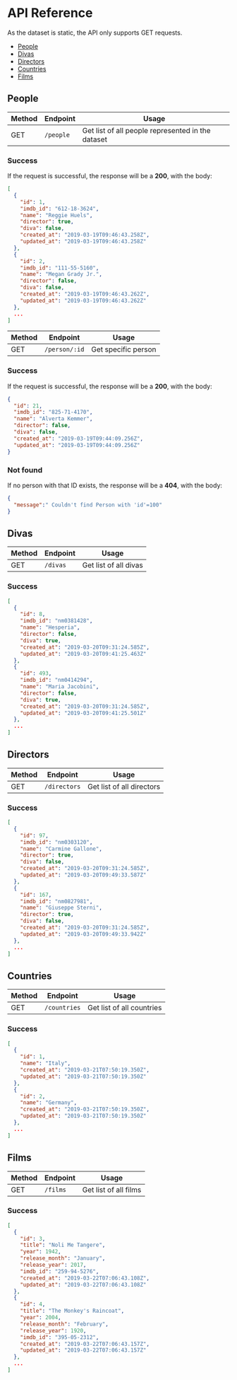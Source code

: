 # API Reference

As the dataset is static, the API only supports GET requests.

* [People](#people)
* [Divas](#divas)
* [Directors](#directors)
* [Countries](#countries)
* [Films](#films)

## People

| Method | Endpoint | Usage |
| ------ | -------- | ----- |
| GET | `/people` | Get list of all people represented in the dataset |

### Success

If the request is successful, the response will be a **200**, with the body:

```json
[
  {
    "id": 1,
    "imdb_id": "612-18-3624",
    "name": "Reggie Huels",
    "director": true,
    "diva": false,
    "created_at": "2019-03-19T09:46:43.258Z",
    "updated_at": "2019-03-19T09:46:43.258Z"
  },
  {
    "id": 2,
    "imdb_id": "111-55-5160",
    "name": "Megan Grady Jr.",
    "director": false,
    "diva": false,
    "created_at": "2019-03-19T09:46:43.262Z",
    "updated_at": "2019-03-19T09:46:43.262Z"
  },
  ...
]
```

| Method | Endpoint | Usage |
| ------ | -------- | ----- |
| GET | `/person/:id` | Get specific person |

### Success

If the request is successful, the response will be a **200**, with the body:

```json
{
  "id": 21,
  "imdb_id": "825-71-4170",
  "name": "Alverta Kemmer",
  "director": false,
  "diva": false,
  "created_at": "2019-03-19T09:44:09.256Z",
  "updated_at": "2019-03-19T09:44:09.256Z"
}
```

### Not found

If no person with that ID exists, the response will be a **404**, with the body:

```json
{
  "message":" Couldn't find Person with 'id'=100"
}
```

## Divas

| Method | Endpoint | Usage |
| ------ | -------- | ----- |
| GET | `/divas` | Get list of all divas |

### Success

```json
[
  {
    "id": 8,
    "imdb_id": "nm0381428",
    "name": "Hesperia",
    "director": false,
    "diva": true,
    "created_at": "2019-03-20T09:31:24.585Z",
    "updated_at": "2019-03-20T09:41:25.463Z"
  },
  {
    "id": 493,
    "imdb_id": "nm0414294",
    "name": "Maria Jacobini",
    "director": false,
    "diva": true,
    "created_at": "2019-03-20T09:31:24.585Z",
    "updated_at": "2019-03-20T09:41:25.501Z"
  },
  ...
]
```

## Directors

| Method | Endpoint | Usage |
| ------ | -------- | ----- |
| GET | `/directors` | Get list of all directors |

### Success

```json
[
  {
    "id": 97,
    "imdb_id": "nm0303120",
    "name": "Carmine Gallone",
    "director": true,
    "diva": false,
    "created_at": "2019-03-20T09:31:24.585Z",
    "updated_at": "2019-03-20T09:49:33.587Z"
  },
  {
    "id": 167,
    "imdb_id": "nm0827981",
    "name": "Giuseppe Sterni",
    "director": true,
    "diva": false,
    "created_at": "2019-03-20T09:31:24.585Z",
    "updated_at": "2019-03-20T09:49:33.942Z"
  },
  ...
]
```

## Countries

| Method | Endpoint | Usage |
| ------ | -------- | ----- |
| GET | `/countries` | Get list of all countries |

### Success

```json
[
  {
    "id": 1,
    "name": "Italy",
    "created_at": "2019-03-21T07:50:19.350Z",
    "updated_at": "2019-03-21T07:50:19.350Z"
  },
  {
    "id": 2,
    "name": "Germany",
    "created_at": "2019-03-21T07:50:19.350Z",
    "updated_at": "2019-03-21T07:50:19.350Z"
  },
  ...
]
```

## Films

| Method | Endpoint | Usage |
| ------ | -------- | ----- |
| GET | `/films` | Get list of all films |

### Success

```json
[
  {
    "id": 3,
    "title": "Noli Me Tangere",
    "year": 1942,
    "release_month": "January",
    "release_year": 2017,
    "imdb_id": "259-94-5276",
    "created_at": "2019-03-22T07:06:43.108Z",
    "updated_at": "2019-03-22T07:06:43.108Z"
  },
  {
    "id": 4,
    "title": "The Monkey's Raincoat",
    "year": 2004,
    "release_month": "February",
    "release_year": 1920,
    "imdb_id": "395-05-2312",
    "created_at": "2019-03-22T07:06:43.157Z",
    "updated_at": "2019-03-22T07:06:43.157Z"
  },
  ...
]
```

